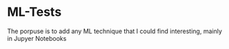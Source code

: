 # ML-Tests
The porpuse is to add any ML technique that I could find interesting, mainly in Jupyer Notebooks 

